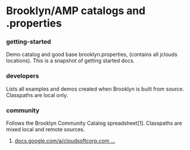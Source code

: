 # Brooklyn/AMP catalogs and .properties

### getting-started
Demo catalog and good base brooklyn.properties, (contains all jclouds locations). This is a snapshot of getting started docs.

### developers
Lists all examples and demos created when Brooklyn is built from source. Classpaths are local only.

### community
Follows the Brooklyn Community Catalog spreadsheet[1]. Classpaths are mixed local and remote sources.

1. [docs.google.com/a/cloudsoftcorp.com ...](https://docs.google.com/a/cloudsoftcorp.com/spreadsheet/ccc?key=0AnXurVLRa7pIdEhzR1lkYVNlYzU4ZFRQblNtaVdTVHc#gid=0)